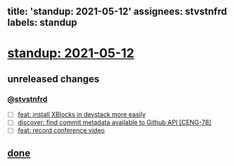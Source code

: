 title: 'standup: 2021-05-12'
assignees: stvstnfrd
labels: standup
---
# [standup: 2021-05-12](https://github.com/stvstnfrd/openedx-meta-meta/issues?q=is%3Aissue+sort%3Aupdated-desc)

## unreleased changes

### [@stvstnfrd](https://github.com/stvstnfrd/openedx-meta/issues/assigned/stvstnfrd)

- [ ] [feat: install XBlocks in devstack more easily](https://github.com/stvstnfrd/openedx-meta/projects/3#card-60951445)
- [ ] [discover: find commit metadata available to Github API [CENG-78]](https://github.com/stvstnfrd/openedx-meta/issues/140)
- [ ] [feat: record conference video](https://github.com/stvstnfrd/openedx-meta/projects/3#card-60951398)

## [done](https://github.com/stvstnfrd/openedx-meta/projects/3#column-14068709)
